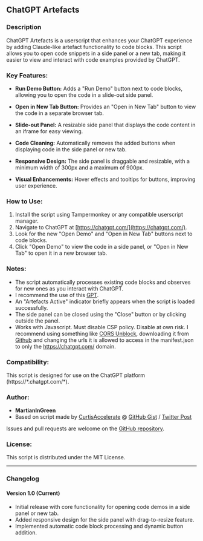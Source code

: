 ## ChatGPT Artefacts

### Description

ChatGPT Artefacts is a userscript that enhances your ChatGPT experience by adding Claude-like artefact functionality to code blocks. This script allows you to open code snippets in a side panel or a new tab, making it easier to view and interact with code examples provided by ChatGPT.

### Key Features:

- **Run Demo Button:** Adds a "Run Demo" button next to code blocks, allowing you to open the code in a slide-out side panel.
  
- **Open in New Tab Button:** Provides an "Open in New Tab" button to view the code in a separate browser tab.
  
- **Slide-out Panel:** A resizable side panel that displays the code content in an iframe for easy viewing.

- **Code Cleaning:** Automatically removes the added buttons when displaying code in the side panel or new tab.

- **Responsive Design:** The side panel is draggable and resizable, with a minimum width of 300px and a maximum of 900px.

- **Visual Enhancements:** Hover effects and tooltips for buttons, improving user experience.

### How to Use:

1. Install the script using Tampermonkey or any compatible userscript manager.
2. Navigate to ChatGPT at [https://chatgpt.com/](https://chatgpt.com/).
3. Look for the new "Open Demo" and "Open in New Tab" buttons next to code blocks.
4. Click "Open Demo" to view the code in a side panel, or "Open in New Tab" to open it in a new browser tab.

### Notes:

- The script automatically processes existing code blocks and observes for new ones as you interact with ChatGPT.
- I recommend the use of this [GPT](https://chatgpt.com/g/g-OtVzlVWW6-artefacty).
- An "Artefacts Active" indicator briefly appears when the script is loaded successfully.
- The side panel can be closed using the "Close" button or by clicking outside the panel.
- Works with Javascript. Must disable CSP policy. Disable at own risk. I recommend using something like [CORS Unblock](https://webextension.org/listing/access-control.html), downloading it from [Github](https://github.com/balvin-perrie/Access-Control-Allow-Origin---Unblock) and changing the urls it is allowed to access in the manifest.json to only the https://chatgpt.com/ domain.

### Compatibility:

This script is designed for use on the ChatGPT platform (https://\*.chatgpt.com/\*).

### Author:

- **MartianInGreen**
- Based on script made by [CurtisAccelerate](https://github.com/CurtisAccelerate) @ [GitHub Gist](https://gist.github.com/CurtisAccelerate/64a20b1d5df6240119bb0a3f4b5abf31) / [Twitter Post](https://x.com/BBacktesting/status/1804481588941533255)
  
Issues and pull requests are welcome on the [GitHub repository](https://github.com/MartianInGreen/ChatGPT-Enhancements).

### License:

This script is distributed under the MIT License.

---

### Changelog

#### Version 1.0 (Current)
- Initial release with core functionality for opening code demos in a side panel or new tab.
- Added responsive design for the side panel with drag-to-resize feature.
- Implemented automatic code block processing and dynamic button addition.

